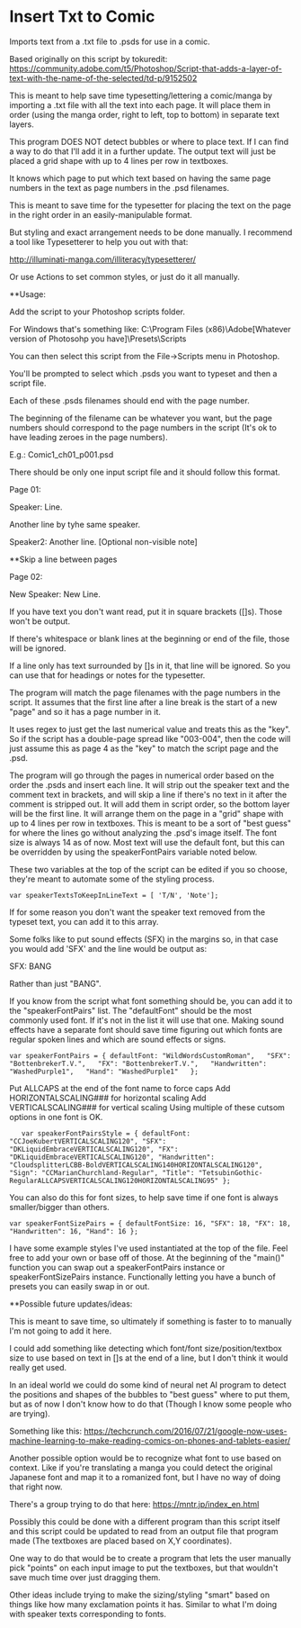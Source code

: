 # Insert Txt to Comic
Imports text from a .txt file to .psds for use in a comic.

Based originally on this script by tokuredit: https://community.adobe.com/t5/Photoshop/Script-that-adds-a-layer-of-text-with-the-name-of-the-selected/td-p/9152502

This is meant to help save time typesetting/lettering a comic/manga by importing a .txt file with all the text into each page.
It will place them in order (using the manga order, right to left, top to bottom) in separate text layers.

This program DOES NOT detect bubbles or where to place text. If I can find a way to do that I'll add it in a further update.
The output text will just be placed a grid shape with up to 4 lines per row in textboxes.

It knows which page to put which text based on having the same page numbers in the text as page numbers in the .psd filenames.

This is meant to save time for the typesetter for placing the text on the page in the right order in an easily-manipulable format. 

But styling and exact arrangement needs to be done manually. I recommend a tool like Typesetterer to help you out with that:

http://illuminati-manga.com/illiteracy/typesetterer/

Or use Actions to set common styles, or just do it all manually.


**Usage:

Add the script to your Photoshop scripts folder.

For Windows that's something like: C:\Program Files (x86)\Adobe\[Whatever version of Photosohp you have]\Presets\Scripts

You can then select this script from the File->Scripts menu in Photoshop.


You'll be prompted to select which .psds you want to typeset and then a script file.

Each of these .psds filenames should end with the page number. 

The beginning of the filename can be whatever you want, but the page numbers should correspond to the page numbers in the script (It's ok to have leading zeroes in the page numbers).

E.g.: Comic1_ch01_p001.psd


There should be only one input script file and it should follow this format.

Page 01:

Speaker: Line.

Another line by tyhe same speaker.

Speaker2: Another line. [Optional non-visible note]

**Skip a line between pages

Page 02:

New Speaker: New Line.

If you have text you don't want read, put it in square brackets ([]s). Those won't be output.

If there's whitespace or blank lines at the beginning or end of the file, those will be ignored.

If a line only has text surrounded by []s in it, that line will be ignored. So you can use that for headings or notes for the typesetter.


The program will match the page filenames with the page numbers in the script.
It assumes that the first line after a line break is the start of a new "page" and so it has a page number in it. 

It uses regex to just get the last numerical value and treats this as the "key". 
So if the script has a double-page spread like "003-004", then the code will just assume this as page 4 as the "key" to match the script page and the .psd.

The program will go through the pages in numerical order based on the order the .psds and insert each line. It will strip out the speaker text and the comment text in brackets, and will skip a line if there's no text in it after the comment is stripped out. It will add them in script order, so the bottom layer will be the first line. It will arrange them on the page in a "grid" shape with up to 4 lines per row in textboxes. This is meant to be a sort of "best guess" for where the lines go without analyzing the .psd's image itself. The font size is always 14 as of now. Most text will use the default font, but this can be overridden by using the speakerFontPairs variable noted below.


These two variables at the top of the script can be edited if you so choose, they're meant to automate some of the styling process.

`var speakerTextsToKeepInLineText = [ 'T/N',
'Note'];`


If for some reason you don't want the speaker text removed from the typeset text, you can add it to this array. 

Some folks like to put sound effects (SFX) in the margins so, in that case you would add 'SFX' and the line would be output as:

SFX: BANG

Rather than just "BANG".

If you know from the script what font something should be, you can add it to the "speakerFontPairs" list. 
The "defaultFont" should be the most commonly used font. If it's not in the list it will use that one.
Making sound effects have a separate font should save time figuring out which fonts are regular spoken lines and which are sound effects or signs.

`var speakerFontPairs = {
  defaultFont: "WildWordsCustomRoman",  
  "SFX": "BottenbrekerT.V.",  
  "FX": "BottenbrekerT.V.",  
  "Handwritten": "WashedPurple1",  
  "Hand": "WashedPurple1"  
};`

Put ALLCAPS at the end of the font name to force caps
Add HORIZONTALSCALING### for horizontal scaling
Add VERTICALSCALING### for vertical scaling
Using multiple of these cutsom options in one font is OK.

`	var speakerFontPairsStyle = {
		 defaultFont: "CCJoeKubertVERTICALSCALING120",
		 "SFX": "DKLiquidEmbraceVERTICALSCALING120",
		 "FX": "DKLiquidEmbraceVERTICALSCALING120",
		 "Handwritten": "CloudsplitterLCBB-BoldVERTICALSCALING140HORIZONTALSCALING120",
		 "Sign": "CCMarianChurchland-Regular",
		 "Title": "TetsubinGothic-RegularALLCAPSVERTICALSCALING120HORIZONTALSCALING95"
	};`

You can also do this for font sizes, to help save time if one font is always smaller/bigger than others.

`var speakerFontSizePairs = {
		 defaultFontSize: 16,
		 "SFX": 18,
		 "FX": 18,
		 "Handwritten": 16,
		 "Hand": 16
};`

I have some example styles I've used instantiated at the top of the file. Feel free to add your own or base off of those.
At the beginning of the "main()" function you can swap out a speakerFontPairs instance or speakerFontSizePairs instance. Functionally letting you have a bunch of presets you can easily swap in or out.


**Possible future updates/ideas:

This is meant to save time, so ultimately if something is faster to to manually I'm not going to add it here. 

I could add something like detecting which font/font size/position/textbox size to use based on text in []s at the end of a line, but I don't think it would really get used.

In an ideal world we could do some kind of neural net AI program to detect the positions and shapes of the bubbles to "best guess" where to put them, but as of now I don't know how to do that (Though I know some people who are trying).

Something like this: https://techcrunch.com/2016/07/21/google-now-uses-machine-learning-to-make-reading-comics-on-phones-and-tablets-easier/

Another possible option would be to recognize what font to use based on context. Like if you're translating a manga you could detect the original Japanese font and map it to a romanized font, but I have no way of doing that right now.

There's a group trying to do that here: https://mntr.jp/index_en.html

Possibly this could be done with a different program than this script itself and this script could be updated to read from an output file that program made (The textboxes are placed based on X,Y coordinates).

One way to do that would be to create a program that lets the user manually pick "points" on each input image to put the textboxes, but that wouldn't save much time over just dragging them.

Other ideas include trying to make the sizing/styling "smart" based on things like how many exclamation points it has. Similar to what I'm doing with speaker texts corresponding to fonts.


